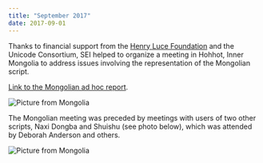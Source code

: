 ```yaml
---
title: "September 2017"
date: 2017-09-01
---
```


Thanks to financial support from the [Henry Luce Foundation](http://www.hluce.org/)
and the Unicode Consortium, SEI helped to organize a meeting in Hohhot, Inner Mongolia to address issues involving the representation of the Mongolian script.

[Link to the Mongolian ad hoc report](http://www.unicode.org/L2/L2017/17347-n4893-mongolian-ad-hoc.pdf).

![Picture from Mongolia](/sei/static/img/mongolia.jpg)

The Mongolian meeting was preceded by meetings with users of two other scripts, Naxi Dongba and Shuishu (see photo below), which was attended by Deborah Anderson and others.

![Picture from Mongolia](/sei/static/img/mongolia2.jpg)